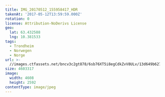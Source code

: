 ```yaml
---
title: IMG_20170512_155958417_HDR
takenAt: '2017-05-12T13:59:59.000Z'
rotation: 0
license: Attribution-NoDerivs License
geo:
  lat: 63.432588
  lng: 10.381533
tags:
  - Trondheim
  - Norwegen
  - Norge
url: >-
  //images.ctfassets.net/bncv3c2gt878/6sb76XT5i8egCdkZvV8ULv/13d649b6279c5a7374aff8a5d390e0f8/img_20170512_155958417_hdr_33841005143_o
size: 4603317
image:
  width: 4608
  height: 2592
contentType: image/jpeg
---
```


